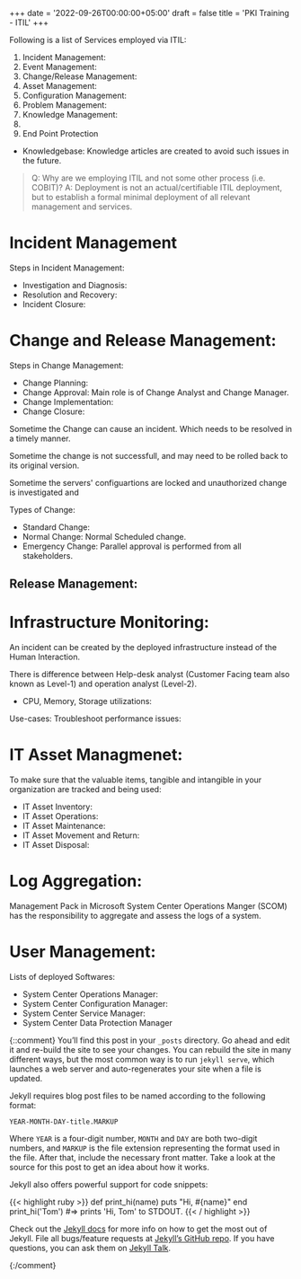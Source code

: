 +++
date = '2022-09-26T00:00:00+05:00'
draft = false
title = 'PKI Training - ITIL'
+++


Following is a list of Services employed via ITIL:
1. Incident Management:
2. Event Management:
3. Change/Release Management:
4. Asset Management:
5. Configuration Management:
6. Problem Management:
7. Knowledge Management:
8.
9. End Point Protection

* Knowledgebase: Knowledge articles are created to avoid such issues in the future.

>Q: Why are we employing ITIL and not some other process (i.e. COBIT)?
>A: Deployment is not an actual/certifiable ITIL deployment, but to establish a formal minimal deployment of all relevant management and services.

# Incident Management
Steps in Incident Management:
* Investigation and Diagnosis:
* Resolution and Recovery:
* Incident Closure:

# Change and Release Management:
Steps in Change Management:
* Change Planning:
* Change Approval: Main role is of Change Analyst and Change Manager.
* Change Implementation:
* Change Closure:

Sometime the Change can cause an incident. Which needs to be resolved in a timely manner.

Sometime the change is not successfull, and may need to be rolled back to its original version.

Sometime the servers' configuartions are locked and unauthorized change is investigated and

Types of Change:
* Standard Change:
* Normal Change: Normal Scheduled change.
* Emergency Change: Parallel approval is performed from all stakeholders.

## Release Management:


# Infrastructure Monitoring:
An incident can be created by the deployed infrastructure instead of the Human Interaction.

There is difference between Help-desk analyst (Customer Facing team also known as Level-1) and operation analyst (Level-2).

* CPU, Memory, Storage utilizations:

Use-cases:
Troubleshoot performance issues:

# IT Asset Managmenet:
To make sure that the valuable items, tangible and intangible in your organization are tracked and being used:
* IT Asset Inventory:
* IT Asset Operations:
* IT Asset Maintenance:
* IT Asset Movement and Return:
* IT Asset Disposal:

# Log Aggregation:
Management Pack in Microsoft System Center Operations Manger (SCOM) has the responsibility to aggregate and assess the logs of a system.

# User Management:



Lists of deployed Softwares:
* System Center Operations Manager:
* System Center Configuration Manager:
* System Center Service Manager:
* System Center Data Protection Manager





{::comment}
You’ll find this post in your `_posts` directory. Go ahead and edit it and re-build the site to see your changes. You can rebuild the site in many different ways, but the most common way is to run `jekyll serve`, which launches a web server and auto-regenerates your site when a file is updated.

Jekyll requires blog post files to be named according to the following format:

`YEAR-MONTH-DAY-title.MARKUP`

Where `YEAR` is a four-digit number, `MONTH` and `DAY` are both two-digit numbers, and `MARKUP` is the file extension representing the format used in the file. After that, include the necessary front matter. Take a look at the source for this post to get an idea about how it works.

Jekyll also offers powerful support for code snippets:

{{< highlight ruby >}}
def print_hi(name)
  puts "Hi, #{name}"
end
print_hi('Tom')
#=> prints 'Hi, Tom' to STDOUT.
{{< / highlight >}}

Check out the [Jekyll docs][jekyll-docs] for more info on how to get the most out of Jekyll. File all bugs/feature requests at [Jekyll’s GitHub repo][jekyll-gh]. If you have questions, you can ask them on [Jekyll Talk][jekyll-talk].

[jekyll-docs]: https://jekyllrb.com/docs/home
[jekyll-gh]:   https://github.com/jekyll/jekyll
[jekyll-talk]: https://talk.jekyllrb.com/
{:/comment}
